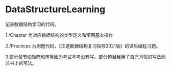# DataStructureLearning

记录数据结构学习的代码。

1./Chapter 为对应数据结构的类型定义和常用基本操作


2./Practices 为刷题代码，《王道数据结构复习指导2021版》的课后编程习题。

3.部分章节如矩阵和串等因为考试不考没有写。部分题目我用了自己习惯的写法而非书上的写法。

